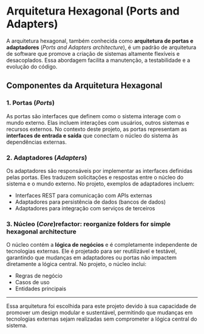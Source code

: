 # Arquitetura Hexagonal (Ports and Adapters)

A arquitetura hexagonal, também conhecida como **arquitetura de portas e adaptadores** (*Ports and Adapters architecture*), é um padrão de arquitetura de software que promove a criação de sistemas altamente flexíveis e desacoplados. Essa abordagem facilita a manutenção, a testabilidade e a evolução do código.

## Componentes da Arquitetura Hexagonal

### 1. Portas (*Ports*)
As portas são interfaces que definem como o sistema interage com o mundo externo. Elas incluem interações com usuários, outros sistemas e recursos externos. No contexto deste projeto, as portas representam as **interfaces de entrada e saída** que conectam o núcleo do sistema às dependências externas.

### 2. Adaptadores (*Adapters*)
Os adaptadores são responsáveis por implementar as interfaces definidas pelas portas. Eles traduzem solicitações e respostas entre o núcleo do sistema e o mundo externo. No projeto, exemplos de adaptadores incluem:
- Interfaces REST para comunicação com APIs externas
- Adaptadores para persistência de dados (bancos de dados)
- Adaptadores para integração com serviços de terceiros

### 3. Núcleo (*Core*)refactor: reorganize folders for simple hexagonal architecture

O núcleo contém a **lógica de negócios** e é completamente independente de tecnologias externas. Ele é projetado para ser reutilizável e testável, garantindo que mudanças em adaptadores ou portas não impactem diretamente a lógica central. No projeto, o núcleo inclui:
- Regras de negócio
- Casos de uso
- Entidades principais

---

Essa arquitetura foi escolhida para este projeto devido à sua capacidade de promover um design modular e sustentável, permitindo que mudanças em tecnologias externas sejam realizadas sem comprometer a lógica central do sistema.
